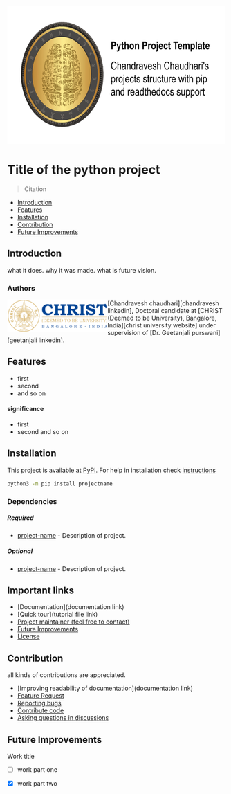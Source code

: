 <div align="center">
  <img src="https://raw.githubusercontent.com/chandraveshchaudhari/personal-information/bf3d602dbbf0b7d0bbe6461351c163144b617d24/logos/my%20github%20logo%20template-python%20project%20template%20small.png" width="640" height="320">
</div>

# Title of the python project
> Citation

- [Introduction](#introduction)
- [Features](#features)
- [Installation](#installation)
- [Contribution](#contribution)
- [Future Improvements](#future-improvements)

## Introduction
what it does. why it was made. what is future vision. 

### Authors
<img align="left" width="231.95" height="75" src="https://raw.githubusercontent.com/chandraveshchaudhari/personal-information/initial_setup/images/christ.png">
[Chandravesh chaudhari][chandravesh linkedin], Doctoral candidate at [CHRIST (Deemed to be University), Bangalore, India][christ university website] under supervision of [Dr. Geetanjali purswani][geetanjali linkedin].

<br/>

[chandravesh linkedin]: https://www.linkedin.com/in/chandravesh-chaudhari "chandravesh linkedin profile"
[geetanjali linkedin]: https://www.linkedin.com/in/dr-geetanjali-purswani-546336b8 "geetanjali linkedin profile"
[christ university website]: https://christuniversity.in/ "website"

## Features
- first
- second
- and so on

#### significance
- first
- second and so on

## Installation 
This project is available at [PyPI](url). For help in installation check 
[instructions](https://packaging.python.org/tutorials/installing-packages/#installing-from-pypi)
```bash
python3 -m pip install projectname  
```

### Dependencies
##### Required
- [project-name](url) - Description of project.

##### Optional
- [project-name](url) - Description of project.

## Important links
- [Documentation](documentation link)
- [Quick tour](tutorial file link)
- [Project maintainer (feel free to contact)](mailto:chandraveshchaudhari@gmail.com?subject=[GitHub]%20Source%20repository-name) 
- [Future Improvements](https://github.com/chandraveshchaudhari/repository-name/projects)
- [License](https://github.com/chandraveshchaudhari/repository-name/blob/master/LICENSE.txt)

## Contribution
all kinds of contributions are appreciated.
- [Improving readability of documentation](documentation link)
- [Feature Request](https://github.com/chandraveshchaudhari/repository-name/issues/new/choose)
- [Reporting bugs](https://github.com/chandraveshchaudhari/repository-name/issues/new/choose)
- [Contribute code](https://github.com/chandraveshchaudhari/repository-name/compare)
- [Asking questions in discussions](https://github.com/chandraveshchaudhari/repository-name/discussions)

## Future Improvements
Work title
- [ ] work part one
- [X] work part two

